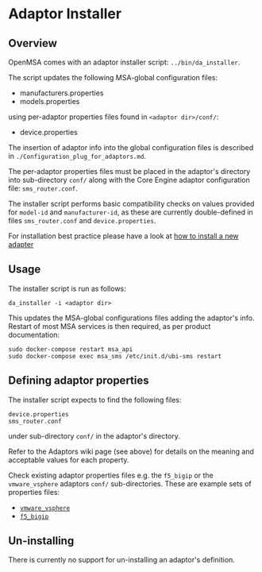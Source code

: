 Adaptor Installer
=================


Overview
--------

OpenMSA comes with an adaptor installer script: `../bin/da_installer`.

The script updates the following MSA-global configuration files:

- manufacturers.properties
- models.properties

using per-adaptor properties files found in `<adaptor dir>/conf/`:

- device.properties

The insertion of adaptor info into the global configuration files
is described in `./Configuration_plug_for_adaptors.md`.

The per-adaptor properties files must be placed in the adaptor's directory
into sub-directory `conf/` along with the Core Engine adaptor configuration file: `sms_router.conf`.

The installer script performs basic compatibility checks on values provided
for `model-id` and `manufacturer-id`, as these are currently double-defined
in files `sms_router.conf` and `device.properties`.

For installation best practice please have a look at [how to install a new adapter](How_to_install_a_new_adapter.md)

Usage
-----

The installer script is run as follows:

	da_installer -i <adaptor dir>

This updates the MSA-global configurations files adding the adaptor's info.
Restart of most MSA services is then required, as per product documentation:

	sudo docker-compose restart msa_api
	sudo docker-compose exec msa_sms /etc/init.d/ubi-sms restart

Defining adaptor properties
---------------------------

The installer script expects to find the following files:

	device.properties
	sms_router.conf

under sub-directory `conf/` in the adaptor's directory.

Refer to the Adaptors wiki page (see above) for details on the meaning
and acceptable values for each property.

Check existing adaptor properties files e.g. the `f5_bigip` or
the `vmware_vsphere` adaptors `conf/` sub-directories.  These are
example sets of properties files:

- [`vmware_vsphere`](../adapters/vmware_vsphere/conf)
- [`f5_bigip`](../adapters/f5_bigip/conf)


Un-installing
-------------

There is currently no support for un-installing an adaptor's definition.




